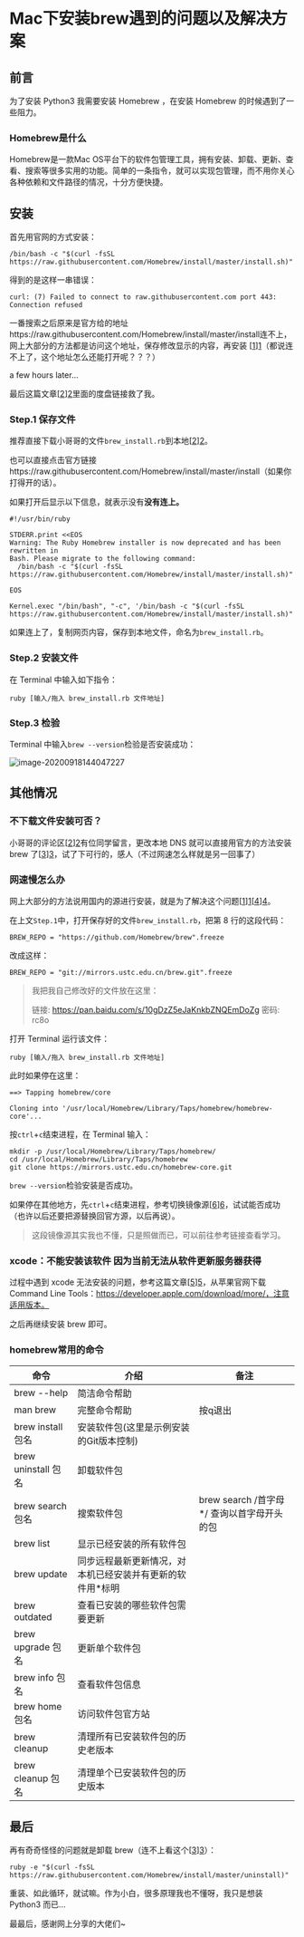 # Mac下安装brew遇到的问题以及解决方案



## 前言

为了安装 Python3 我需要安装 Homebrew ，在安装 Homebrew 的时候遇到了一些阻力。

### Homebrew是什么

Homebrew是一款Mac OS平台下的软件包管理工具，拥有安装、卸载、更新、查看、搜索等很多实用的功能。简单的一条指令，就可以实现包管理，而不用你关心各种依赖和文件路径的情况，十分方便快捷。



## 安装

首先用官网的方式安装：

```
/bin/bash -c "$(curl -fsSL https://raw.githubusercontent.com/Homebrew/install/master/install.sh)"
```

得到的是这样一串错误：

```
curl: (7) Failed to connect to raw.githubusercontent.com port 443: Connection refused
```

一番搜索之后原来是官方给的地址https://raw.githubusercontent.com/Homebrew/install/master/install连不上，网上大部分的方法都是访问这个地址，保存修改显示的内容，再安装 [[1]][1]（都说连不上了，这个地址怎么还能打开呢？？？）

a few hours later...

最后这篇文章[[2]][2]里面的度盘链接救了我。

### Step.1 保存文件

推荐直接下载小哥哥的文件`brew_install.rb`到本地[[2]][2]。

也可以直接点击官方链接https://raw.githubusercontent.com/Homebrew/install/master/install（如果你打得开的话）。

如果打开后显示以下信息，就表示没有**没有连上。**

```
#!/usr/bin/ruby

STDERR.print <<EOS
Warning: The Ruby Homebrew installer is now deprecated and has been rewritten in
Bash. Please migrate to the following command:
  /bin/bash -c "$(curl -fsSL https://raw.githubusercontent.com/Homebrew/install/master/install.sh)"

EOS

Kernel.exec "/bin/bash", "-c", '/bin/bash -c "$(curl -fsSL https://raw.githubusercontent.com/Homebrew/install/master/install.sh)"'
```

如果连上了，复制网页内容，保存到本地文件，命名为`brew_install.rb`。

### Step.2 安装文件

在 Terminal 中输入如下指令：

```
ruby [输入/拖入 brew_install.rb 文件地址]
```

### Step.3 检验

Terminal 中输入`brew --version`检验是否安装成功：

![image-20200918144047227](https://tva1.sinaimg.cn/large/007S8ZIlly1giusrj1oxoj30qm02igmp.jpg)



## 其他情况

### 不下载文件安装可否？

小哥哥的评论区[[2]][2]有位同学留言，更改本地 DNS 就可以直接用官方的方法安装 brew 了[[3]][3]，试了下可行的，感人（不过网速怎么样就是另一回事了）

### 网速慢怎么办

网上大部分的方法说用国内的源进行安装，就是为了解决这个问题[[1]][1][[4]][4]。

在上文`Step.1`中，打开保存好的文件`brew_install.rb`，把第 8 行的这段代码：

```
BREW_REPO = "https://github.com/Homebrew/brew".freeze
```

改成这样：

```
BREW_REPO = "git://mirrors.ustc.edu.cn/brew.git".freeze
```

> 我把我自己修改好的文件放在这里：
>
> 链接: https://pan.baidu.com/s/10gDzZ5eJaKnkbZNQEmDoZg  密码: rc8o

打开 Terminal 运行该文件：

```
ruby [输入/拖入 brew_install.rb 文件地址]
```

此时如果停在这里：

```
==> Tapping homebrew/core

Cloning into '/usr/local/Homebrew/Library/Taps/homebrew/homebrew-core'...
```

按`ctrl`+`c`结束进程，在 Terminal 输入：

```
mkdir -p /usr/local/Homebrew/Library/Taps/homebrew/
cd /usr/local/Homebrew/Library/Taps/homebrew
git clone https://mirrors.ustc.edu.cn/homebrew-core.git
```

`brew --version`检验安装是否成功。



如果停在其他地方，先`ctrl`+`c`结束进程，参考切换镜像源[[6]][6]，试试能否成功（也许以后还要把源替换回官方源，以后再说）。

> 这段镜像源其实我也不懂，只是照做而已，可以前往参考链接查看学习。

### xcode：不能安装该软件 因为当前无法从软件更新服务器获得

过程中遇到 xcode 无法安装的问题，参考这篇文章[[5]][5]，从苹果官网下载 Command Line Tools：https://developer.apple.com/download/more/，注意适用版本。

之后再继续安装 brew 即可。

### homebrew常用的命令

| **命令**            | **介绍**                                                  | **备注**                                   |
| ------------------- | --------------------------------------------------------- | ------------------------------------------ |
| brew --help         | 简洁命令帮助                                              |                                            |
| man brew            | 完整命令帮助                                              | 按q退出                                    |
| brew install 包名   | 安装软件包(这里是示例安装的Git版本控制)                   |                                            |
| brew uninstall 包名 | 卸载软件包                                                |                                            |
| brew search 包名    | 搜索软件包                                                | brew search /首字母*/ 查询以首字母开头的包 |
| brew list           | 显示已经安装的所有软件包                                  |                                            |
| brew update         | 同步远程最新更新情况，对本机已经安装并有更新的软件用*标明 |                                            |
| brew outdated       | 查看已安装的哪些软件包需要更新                            |                                            |
| brew upgrade 包名   | 更新单个软件包                                            |                                            |
| brew info 包名      | 查看软件包信息                                            |                                            |
| brew home 包名      | 访问软件包官方站                                          |                                            |
| brew cleanup        | 清理所有已安装软件包的历史老版本                          |                                            |
| brew cleanup 包名   | 清理单个已安装软件包的历史版本                            |                                            |



## 最后

再有奇奇怪怪的问题就是卸载 brew（连不上看这个[[3]][3]）：

```
ruby -e "$(curl -fsSL https://raw.githubusercontent.com/Homebrew/install/master/uninstall)"
```

重装、如此循环，就试嘛。作为小白，很多原理我也不懂呀，我只是想装 Python3 而已...

最最后，感谢网上分享的大佬们~



[1]:https://blog.csdn.net/WizardtoH/article/details/104744008	"homebrew最新国内源安装方法（2020年3月）"
[2]:https://blog.csdn.net/u012400885/article/details/103849472	"Homebrew | curl: (7) Failed to connect to raw.githubusercontent.com port 443: Connection refused"
[3]:https://blog.csdn.net/bryong/article/details/108374261	"HomeBrew|curl: (7) Failed to connect to raw.githubusercontent.com port 443: Connection refused的解决方案"
[4]:https://juejin.im/post/6844903782589923335Mac	"HomeBrew国内镜像安装方法"
[5]:https://wxiangqian.github.io/2020/07/07/MacOS/Mac%E4%B8%8B%E5%AE%89%E8%A3%85brew%E9%81%87%E5%88%B0%E7%9A%84%E9%97%AE%E9%A2%98%E4%BB%A5%E5%8F%8A%E8%A7%A3%E5%86%B3%E6%96%B9%E6%A1%88/	"Mac下安装brew遇到的问题以及解决方案"
[6]:https://blog.csdn.net/lwplwf/article/details/79097565	"Mac下更换Homebrew镜像源"

